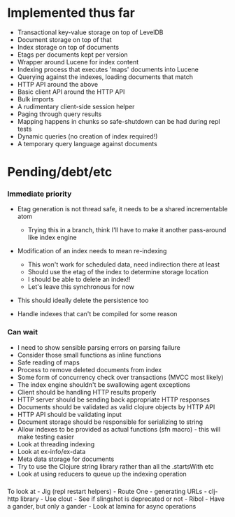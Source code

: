 # Implemented thus far

- Transactional key-value storage on top of LevelDB
- Document storage on top of that
- Index storage on top of documents
- Etags per documents kept per version
- Wrapper around Lucene for index content
- Indexing process that executes 'maps' documents into Lucene
- Querying against the indexes, loading documents that match
- HTTP API around the above
- Basic client API around the HTTP API
- Bulk imports
- A rudimentary client-side session helper
- Paging through query results
- Mapping happens in chunks so safe-shutdown can be had during repl tests
- Dynamic queries (no creation of index required!)
- A temporary query language against documents

# Pending/debt/etc

### Immediate priority

- Etag generation is not thread safe, it needs to be a shared incrementable atom
  - Trying this in a branch, think I'll have to make it another pass-around like index engine

- Modification of an index needs to mean re-indexing
  - This won't work for scheduled data, need indirection there at least
  - Should use the etag of the index to determine storage location
  - I should be able to delete an index!!
  - Let's leave this synchronous for now
- This should ideally delete the persistence too
- Handle indexes that can't be compiled for some reason

### Can wait

- I need to show sensible parsing errors on parsing failure
- Consider those small functions as inline functions
- Safe reading of maps
- Process to remove deleted documents from index
- Some form of concurrency check over transactions (MVCC most likely)
- The index engine shouldn't be swallowing agent exceptions
- Client should be handling HTTP results properly
- HTTP server should be sending back appropriate HTTP responses
- Documents should be validated as valid clojure objects by HTTP API
- HTTP API should be validating input
- Document storage should be responsible for serializing to string
- Allow indexes to be provided as actual functions (sfn macro) - this will make testing easier
- Look at threading indexing
- Look at ex-info/ex-data
- Meta data storage for documents
- Try to use the Clojure string library rather than all the .startsWith etc
- Look at using reducers to queue up the indexing operation

###

To look at - Jig (repl restart helpers)
           - Route One - generating URLs
           - clj-http library 
           - Use clout
           - See if slingshot is deprecated or not
           - Ribol - Have a gander, but only a gander
           - Look at lamina for async operations           

